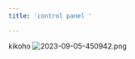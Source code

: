 ```yaml
---
title: 'control panel '

---
```

kikoho
![2023-09-05-450942.png](https://tamtm.github.io/staticsite_test/assets/2023-09-05-450942.png)
